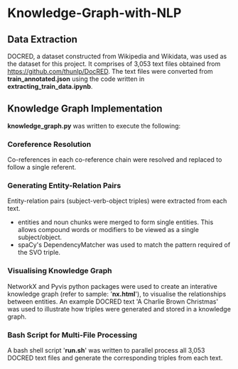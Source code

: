 # Knowledge-Graph-with-NLP

## Data Extraction
DOCRED, a dataset constructed from Wikipedia and Wikidata, was used as the dataset for this project. It comprises of 3,053 text files obtained from https://github.com/thunlp/DocRED. The text files were converted from **train_annotated.json** using the code written in **extracting_train_data.ipynb**.

## Knowledge Graph Implementation
**knowledge_graph.py** was written to execute the following:

### Coreference Resolution
Co-references in each co-reference chain were resolved and replaced to follow a single referent. 

### Generating Entity-Relation Pairs 
Entity-relation pairs (subject-verb-object triples) were extracted from each text. 
- entities and noun chunks were merged to form single entities. This allows compound words or modifiers to be viewed as a single subject/object.
- spaCy's DependencyMatcher was used to match the pattern required of the SVO triple.

### Visualising Knowledge Graph
NetworkX and Pyvis python packages were used to create an interative knowledge graph (refer to sample: '**nx.html**'), to visualise the relationships between entities. An example DOCRED text 'A Charlie Brown Christmas' was used to illustrate how triples were generated and stored in a knowledge graph.

### Bash Script for Multi-File Processing
A bash shell script '**run.sh**' was written to parallel process all 3,053 DOCRED text files and generate the corresponding triples from each text.
